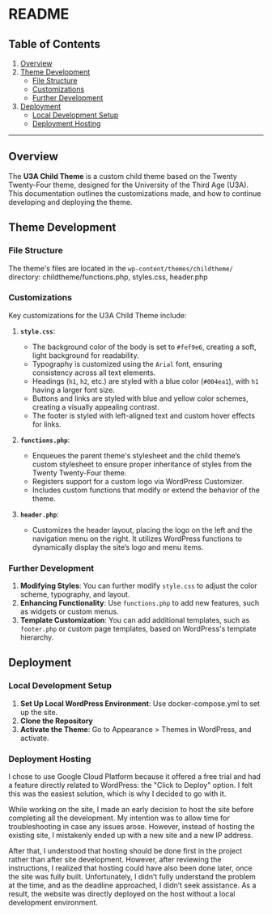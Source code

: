 # **README**

## **Table of Contents**
1. [Overview](#overview)
2. [Theme Development](#theme-development)
   - [File Structure](#file-structure)
   - [Customizations](#customizations)
   - [Further Development](#further-development)
3. [Deployment](#deployment)
   - [Local Development Setup](#local-development-setup)
   - [Deployment Hosting](#deployment-hosting)

---

## **Overview**
The **U3A Child Theme** is a custom child theme based on the Twenty Twenty-Four theme, designed for the University of the Third Age (U3A). This documentation outlines the customizations made, and how to continue developing and deploying the theme.

## **Theme Development**

### **File Structure**
The theme's files are located in the `wp-content/themes/childtheme/` directory: childtheme/functions.php, styles.css, header.php




### **Customizations**
Key customizations for the U3A Child Theme include:
1. **`style.css`**:
   - The background color of the body is set to `#fef9e6`, creating a soft, light background for readability.
   - Typography is customized using the `Arial` font, ensuring consistency across all text elements.
   - Headings (`h1`, `h2`, etc.) are styled with a blue color (`#004ea1`), with `h1` having a larger font size.
   - Buttons and links are styled with blue and yellow color schemes, creating a visually appealing contrast.
   - The footer is styled with left-aligned text and custom hover effects for links.

2. **`functions.php`**:
   - Enqueues the parent theme's stylesheet and the child theme’s custom stylesheet to ensure proper inheritance of styles from the Twenty Twenty-Four theme.
   - Registers support for a custom logo via WordPress Customizer.
   - Includes custom functions that modify or extend the behavior of the theme.
   
3. **`header.php`**:
   - Customizes the header layout, placing the logo on the left and the navigation menu on the right. It utilizes WordPress functions to dynamically display the site’s logo and menu items.

### **Further Development**
1. **Modifying Styles**: You can further modify `style.css` to adjust the color scheme, typography, and layout.
2. **Enhancing Functionality**: Use `functions.php` to add new features, such as widgets or custom menus.
3. **Template Customization**: You can add additional templates, such as `footer.php` or custom page templates, based on WordPress's template hierarchy.


## **Deployment**

### **Local Development Setup**
1. **Set Up Local WordPress Environment**: Use docker-compose.yml to set up the site.
2. **Clone the Repository**
3. **Activate the Theme**: Go to Appearance > Themes in WordPress, and activate.

### Deployment Hosting
I chose to use Google Cloud Platform because it offered a free trial and had a feature directly related to WordPress: the "Click to Deploy" option. I felt this was the easiest solution, which is why I decided to go with it.

While working on the site, I made an early decision to host the site before completing all the development. My intention was to allow time for troubleshooting in case any issues arose. However, instead of hosting the existing site, I mistakenly ended up with a new site and a new IP address.

After that, I understood that hosting should be done first in the project rather than after site development. However, after reviewing the instructions, I realized that hosting could have also been done later, once the site was fully built. Unfortunately, I didn’t fully understand the problem at the time, and as the deadline approached, I didn’t seek assistance. As a result, the website was directly deployed on the host without a local development environment.

